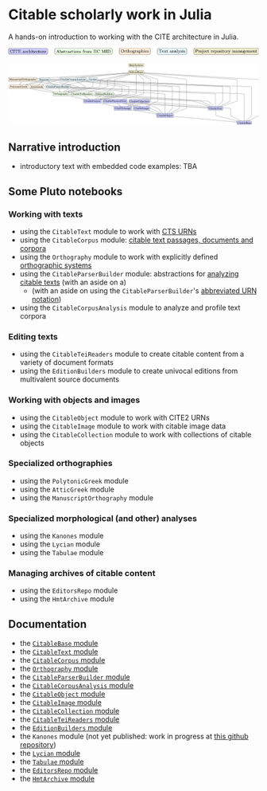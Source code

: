 # Citable scholarly work in Julia

A hands-on introduction to working with the CITE architecture in Julia.


![Color key](./colorkey.png)

![Modules graph](./modules-tikz.png)

## Narrative introduction

- introductory text with embedded code examples: TBA

## Some Pluto notebooks

### Working with texts

- using the `CitableText` module to work with [CTS URNs](./cts-urns.html)
- using the `CitableCorpus` module: [citable text passages, documents and corpora](./texts.html)
- using the `Orthography` module to work with explicitly defined [orthographic systems](./ortho.html)
- using the `CitableParserBuilder` module: abstractions for [analyzing citable texts](./textparsing.html) (with an aside on a)
    - (with an aside on using the `CitableParserBuilder`'s [abbreviated URN notation](./abbrurns.html))
- using the `CitableCorpusAnalysis` module to analyze and profile text corpora


### Editing texts

- using the `CitableTeiReaders` module to create citable content from a variety of document formats
- using the `EditionBuilders` module to create univocal editions from multivalent source documents

### Working with objects and images

- using the `CitableObject` module to work with CITE2 URNs
- using the `CitableImage` module to work with citable image data
- using the `CitableCollection` module to work with collections of citable objects


### Specialized orthographies

- using the `PolytonicGreek` module
- using the `AtticGreek` module
- using the `ManuscriptOrthography` module

### Specialized morphological (and other) analyses

- using the `Kanones` module
- using the `Lycian` module
- using the `Tabulae` module

### Managing archives of citable content

- using the `EditorsRepo` module
- using the `HmtArchive` module

## Documentation

- the [`CitableBase` module](https://cite-architecture.github.io/CitableBase.jl/stable/)
- the [`CitableText` module](https://cite-architecture.github.io/CitableText.jl/stable/)
- the [`CitableCorpus` module](https://cite-architecture.github.io/CitableCorpus.jl/stable/)
- the [`Orthography` module](https://hcmid.github.io/Orthography.jl/stable/)
- the [`CitableParserBuilder` module](https://neelsmith.github.io/CitableParserBuilder.jl/stable/)
- the [`CitableCorpusAnalysis` module](https://neelsmith.github.io/CitableCorpusAnalysis.jl/stable/)
- the [`CitableObject` module](https://cite-architecture.github.io/CitableObject.jl/stable/)
- the [`CitableImage` module](https://cite-architecture.github.io/CitableImage.jl/stable/)
- the [`CitableCollection` module](https://cite-architecture.github.io/CitableCollection.jl/stable/)
- the [`CitableTeiReaders` module](https://hcmid.github.io/CitableTeiReaders.jl/stable/)
- the [`EditionBuilders` module](https://hcmid.github.io/EditionBuilders.jl/stable/)
- the `Kanones` module (not yet published: work in progress at [this github repository](https://github.com/neelsmith/Kanones.jl))
- the [`Lycian` module](https://neelsmith.github.io/Lycian.jl/stable/)
- the [`Tabulae` module](https://neelsmith.github.io/Tabulae.jl/stable/)
- the [`EditorsRepo` module](https://hcmid.github.io/EditorsRepo.jl/stable/)
- the [`HmtArchive` module](https://homermultitext.github.io/HmtArchive.jl/stable/)